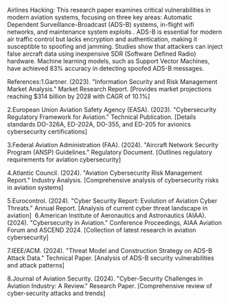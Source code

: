 Airlines Hacking: This research paper examines critical vulnerabilities in modern aviation systems, focusing on three key areas: Automatic Dependent Surveillance-Broadcast (ADS-B) systems, in-flight wifi networks, and maintenance system exploits .
ADS-B is essential for modern air traffic control but lacks encryption and authentication, making it susceptible to spoofing and jamming. Studies show that attackers can inject false aircraft data using inexpensive SDR (Software Defined Radio) hardware. Machine learning models, such as Support Vector Machines, have achieved 83% accuracy in detecting spoofed ADS-B messages.

References:1.Gartner. (2023). "Information Security and Risk Management Market Analysis." Market Research Report. [Provides market projections reaching $314 billion by 2028 with CAGR of 10.1%] 

2.European Union Aviation Safety Agency (EASA). (2023). "Cybersecurity Regulatory Framework for Aviation." Technical Publication. [Details standards DO-326A, ED-202A, DO-355, and ED-205 for avionics cybersecurity certifications] 

3.Federal Aviation Administration (FAA). (2024). "Aircraft Network Security Program (ANSP) Guidelines." Regulatory Document. [Outlines regulatory requirements for aviation cybersecurity] 

4.Atlantic Council. (2024). "Aviation Cybersecurity Risk Management Report." Industry Analysis. [Comprehensive analysis of cybersecurity risks in aviation systems] 

5.Eurocontrol. (2024). "Cyber Security Report: Evolution of Aviation Cyber Threats." Annual Report. [Analysis of current cyber threat landscape in aviation] 
6.American Institute of Aeronautics and Astronautics (AIAA). (2024). "Cybersecurity in Aviation." Conference Proceedings, AIAA Aviation Forum and ASCEND 2024. [Collection of latest research in aviation cybersecurity] 

7.IEEE/ACM. (2024). "Threat Model and Construction Strategy on ADS-B Attack Data." Technical Paper. [Analysis of ADS-B security vulnerabilities and attack patterns] 

8.Journal of Aviation Security. (2024). "Cyber-Security Challenges in Aviation Industry: A Review." Research Paper. [Comprehensive review of cyber-security attacks and trends] 


